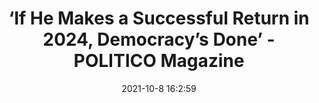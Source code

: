 ---
"title": "‘If He Makes a Successful Return in 2024, Democracy’s Done’ - POLITICO Magazine"
"date": "2021-10-8 16:2:59"
"feed_name": "GOOGLENEWSMINING"
"feed_website": "https://news.google.com/search?q=mining%2Bincident&hl=en-US&gl=US&ceid=US:en"
"feed_rss": "https://news.google.com/rss/search?q=mining%2Bincident&hl=en-US&gl=US&ceid=US:en"
"link": "https://www.politico.com/news/magazine/2021/10/08/fiona-hill-book-donald-trump-515660"
"source": "{'href': 'https://www.politico.com', 'title': 'POLITICO Magazine'}"
"file": "_posts/2021-1-1-e562ca291bba1d85b0f016e98b9c3bf471def6cc.md"
"accident": "0"
"drilling": "0"
"dead": "0"
"injured": "0"
"arrested": "0"
"place": "unknown place"
"where": "unknown site"
"causes": "unknown"
"place_uri": "unknown place"
---